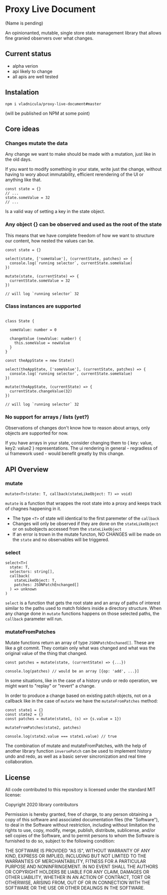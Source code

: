 # Proxy Live Document 
(Name is pending)

An opinionanted, mutable, single store state management library that allows fine granied observers over what changes.

## Current status

- alpha verion
- api likely to change
- all apis are well tested

## Instalation

```
npm i vladnicula/proxy-live-document#master
```
(will be published on NPM at some point)

## Core ideas

### Changes mutate the data

Any change we want to make should be made with a mutation, just like in the old days.

If you want to modify something in your state, write just the change, without having to wory about immutability, efficient rerendering of the UI or anything like that. 

```tsx
const state = {}
// ...
state.someValue = 32
// ...
```

Is a valid way of setting a key in the state object.



### Any object {} can be observed and used as the root of the state

This means that we have complete freedom of how we want to structure our content, how nested the values can be.

```tsx
const state = {}

select(state, ['someValue'], (currentState, patches) => {
  console.log(`running selector`, currentState.someValue)
})

mutate(state, (currentState) => {
  currentState.someValue = 32
})

// will log `running selector` 32
```

### Class instances are supported

```tsx

class State {

  someValue: number = 0

  changeValue (newValue: number) {
    this.someValue = newValue
  }
}

const theAppState = new State()

select(theAppState, ['someValue'], (currentState, patches) => {
  console.log(`running selector`, currentState.someValue)
})

mutate(theAppState, (currentState) => {
  currentState.changeValue(32)
})

// will log `running selector` 32

```

### No support for arrays / lists (yet?)

Observations of changes don't know how to reason about arrays, only objects are supported for now.

If you have arrays in your state, consider changing them to { key: value, key2: value2 } representations. The ui rendering in general - regradless of ui framework used - would benefit greatly by this change.

## API Overview

### mutate

```tsx
mutate<T>(state: T, callback(stateLikeObject: T) => void)
```

`mutate` is a function that wrappes the root state into a proxy and keeps track of chagnes happening in it.

- The type `<T>` of state will identical to the first paremeter of the `callback`
- Changes will only be observed if they are done on the `stateLikeObject` or on subobjects accessed from the `stateLikeObject`
- If an error is trown in the mutate functon, NO CHANGES will be made on the `state` and no observables will be triggered.

### select

```tsx
select<T>(
  state: T, 
  selectors: string[], 
  callback(
    stateLikeObject: T, 
    patches: JSONPatchEnchanged[]
  ) => unknown
)
```

`select` is a function that gets the root state and an array of paths of interest similar to the paths used to match folders inside a directory structure. When any change done in `mutate` functions happens on those selected paths, the `callback` parameter will run.


### mutateFromPatches

Mutate functions return an array of type `JSONPatchEnchaned[]`. These are like a git commit. They contain only what was changed and what was the original value of the thing that changed.

```tsx
const patches = mutate(state, (currentState) => {...})

console.log(patches) // would be an array [{op: 'add', ...}]
```

In some situations, like in the case of a history undo or redo operation, we might want to "replay" or "revert" a change. 

In order to produce a change based on existing patch objects, not on a callback like in the case of `mutate` we have the `mutateFromPatches` method:

```tsx
const state1 = {}
const state2 = {}
const patches = mutate(state1, (s) => {s.value = 1})

mutateFromPatches(state2, patches)

console.log(state2.value === state1.value) // true
```

The combination of mutate and mutateFromPatches, with the help of another library function `inversePatch` can be used to implement history undo and redo, as well as a basic server sincronization and real time collaboration. 

## License
All code contributed to this repository is licensed under the standard MIT license:

Copyright 2020 library contributors

Permission is hereby granted, free of charge, to any person obtaining a copy of this software and associated documentation files (the "Software"), to deal in the Software without restriction, including without limitation the rights to use, copy, modify, merge, publish, distribute, sublicense, and/or sell copies of the Software, and to permit persons to whom the Software is furnished to do so, subject to the following condition:

THE SOFTWARE IS PROVIDED "AS IS", WITHOUT WARRANTY OF ANY KIND, EXPRESS OR IMPLIED, INCLUDING BUT NOT LIMITED TO THE WARRANTIES OF MERCHANTABILITY, FITNESS FOR A PARTICULAR PURPOSE AND NONINFRINGEMENT. IN NO EVENT SHALL THE AUTHORS OR COPYRIGHT HOLDERS BE LIABLE FOR ANY CLAIM, DAMAGES OR OTHER LIABILITY, WHETHER IN AN ACTION OF CONTRACT, TORT OR OTHERWISE, ARISING FROM, OUT OF OR IN CONNECTION WITH THE SOFTWARE OR THE USE OR OTHER DEALINGS IN THE SOFTWARE.